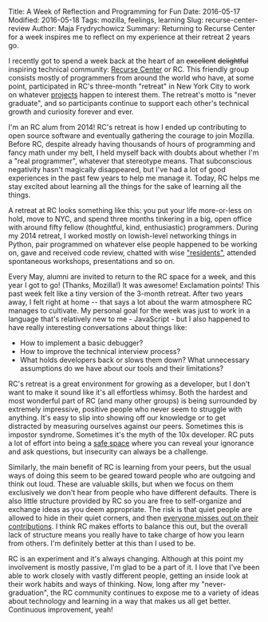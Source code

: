 Title: A Week of Reflection and Programming for Fun
Date: 2016-05-17
Modified: 2016-05-18
Tags: mozilla, feelings, learning
Slug: recurse-center-review
Author: Maja Frydrychowicz
Summary: Returning to Recurse Center for a week inspires me to reflect on my experience at their retreat 2 years go.

I recently got to spend a week back at the heart of an <del>excellent</del> <del>delightful</del> inspiring technical community: [Recurse Center](http://www.recurse.com) or RC. This friendly group consists mostly of programmers from around the world who have, at some point, participated in RC's three-month "retreat" in New York City to work on whatever [projects](https://www.recurse.com/blog/82-what-people-do-at-the-recurse-center-apr-15) happen to interest them.  The retreat's motto is "never graduate", and so participants continue to support each other's technical growth and curiosity forever and ever. 

I'm an RC alum from 2014! RC's retreat is how I ended up contributing to open source software and eventually gathering the courage to join Mozilla. Before RC, despite already having thousands of hours of programming and fancy math under my belt, I held myself back with doubts about whether I'm a "real programmer", whatever that stereotype means. That subconscious negativity hasn't magically disappeared, but I've had a lot of good experiences in the past few years to help me manage it. Today, RC helps me stay excited about learning all the things for the sake of learning all the things.

A retreat at RC looks something like this: you put your life more-or-less on hold, move to NYC, and spend three months tinkering in a big, open office with around fifty fellow (thoughtful, kind, enthusiastic) programmers. During my 2014 retreat, I worked mostly on lowish-level networking things in Python, pair programmed on whatever else people happened to be working on, gave and received code review, chatted with wise ["residents"](http://marijnhaverbeke.nl/blog/recurse-center.html), attended spontaneous workshops, presentations and so on. 

Every May, alumni are invited to return to the RC space for a week, and this year I got to go! (Thanks, Mozilla!) It was awesome! Exclamation points! This past week felt like a tiny version of the 3-month retreat. After two years away, I felt right at home -- that says a lot about the warm atmosphere RC manages to cultivate. My personal goal for the week was just to work in a language that's relatively new to me - JavaScript - but I also happened to have really interesting conversations about things like:

* How to implement a basic debugger?
* How to improve the technical interview process?
* What holds developers back or slows them down? What unnecessary assumptions do we have about our tools and their limitations?

RC's retreat is a great environment for growing as a developer, but I don't want to make it sound like it's all effortless whimsy. Both the hardest and most wonderful part of RC (and many other groups) is being surrounded by extremely impressive, positive people who never seem to struggle with anything. It's easy to slip into showing off our knowledge or to get distracted by measuring ourselves against our peers. Sometimes this is impostor syndrome. Sometimes it's the myth of the 10x developer. RC puts a lot of effort into being a [safe space](https://www.recurse.com/diversity) where you can reveal your ignorance and ask questions, but insecurity can always be a challenge.

Similarly, the main benefit of RC is learning from your peers, but the usual ways of doing this seem to be geared toward people who are outgoing and think out loud. These are valuable skills, but when we focus on them exclusively we don't hear from people who have different defaults. There is also little structure provided by RC so you are free to self-organize and exchange ideas as you deem appropriate. The risk is that quiet people are allowed to hide in their quiet corners, and then [everyone misses out on their contributions](https://hbr.org/2016/04/run-meetings-that-are-fair-to-introverts-women-and-remote-workers). I think RC makes efforts to balance this out, but the overall lack of structure means you really have to take charge of how you learn from others. I'm definitely better at this than I used to be.

RC is an experiment and it's always changing. Although at this point my involvement is mostly passive, I'm glad to be a part of it. I love that I've been able to work closely with vastly different people, getting an inside look at their work habits and ways of thinking. Now, long after my "never-graduation", the RC community continues to expose me to a variety of  ideas about technology and learning in a way that makes us all get better. Continuous improvement, yeah! 
